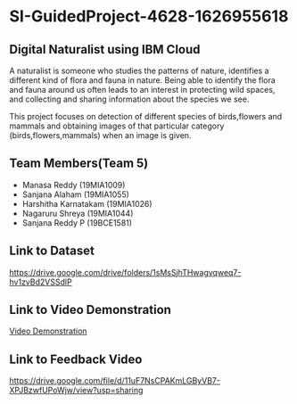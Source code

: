 # SI-GuidedProject-4628-1626955618
## Digital Naturalist using IBM Cloud
A naturalist is someone who studies the patterns of nature, identifies a different kind of flora and fauna in nature. Being able to identify the flora and fauna around us often leads to an interest in protecting wild spaces, and collecting and sharing information about the species we see.

This project focuses on detection of different species of birds,flowers and mammals and obtaining images of that particular category (birds,flowers,mammals) when an image is given.


## Team Members(Team 5)

- Manasa Reddy (19MIA1009)
- Sanjana Alaham (19MIA1055)
- Harshitha Karnatakam (19MIA1026)
- Nagaruru Shreya (19MIA1044)
- Sanjana Reddy P (19BCE1581)


## Link to Dataset

https://drive.google.com/drive/folders/1sMsSjhTHwagvqweq7-hv1zvBd2VSSdlP

## Link to Video Demonstration
[Video Demonstration]()

## Link to Feedback Video

https://drive.google.com/file/d/11uF7NsCPAKmLGByVB7-XPJBzwfUPoWjw/view?usp=sharing
